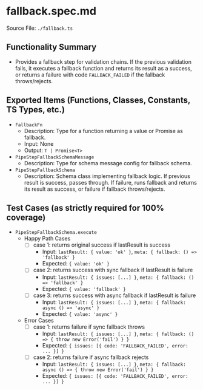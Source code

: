 # fallback.spec.md

Source File: `./fallback.ts`

## Functionality Summary
- Provides a fallback step for validation chains. If the previous validation fails, it executes a fallback function and returns its result as a success, or returns a failure with code `FALLBACK_FAILED` if the fallback throws/rejects.

## Exported Items (Functions, Classes, Constants, TS Types, etc.)
- `FallbackFn`
  - Description: Type for a function returning a value or Promise as fallback.
  - Input: None
  - Output: `T | Promise<T>`
- `PipeStepFallbackSchemaMessage`
  - Description: Type for schema message config for fallback schema.
- `PipeStepFallbackSchema`
  - Description: Schema class implementing fallback logic. If previous result is success, passes through. If failure, runs fallback and returns its result as success, or failure if fallback throws/rejects.

## Test Cases (as strictly required for 100% coverage)
- `PipeStepFallbackSchema.execute`
  - Happy Path Cases
    - [ ] case 1: returns original success if lastResult is success
      - Input: `lastResult: { value: 'ok' }`, `meta: { fallback: () => 'fallback' }`
      - Expected: `{ value: 'ok' }`
    - [ ] case 2: returns success with sync fallback if lastResult is failure
      - Input: `lastResult: { issues: [...] }`, `meta: { fallback: () => 'fallback' }`
      - Expected: `{ value: 'fallback' }`
    - [ ] case 3: returns success with async fallback if lastResult is failure
      - Input: `lastResult: { issues: [...] }`, `meta: { fallback: async () => 'async' }`
      - Expected: `{ value: 'async' }`
  - Error Cases
    - [ ] case 1: returns failure if sync fallback throws
      - Input: `lastResult: { issues: [...] }`, `meta: { fallback: () => { throw new Error('fail') } }`
      - Expected: `{ issues: [{ code: 'FALLBACK_FAILED', error: ... }] }`
    - [ ] case 2: returns failure if async fallback rejects
      - Input: `lastResult: { issues: [...] }`, `meta: { fallback: async () => { throw new Error('fail') } }`
      - Expected: `{ issues: [{ code: 'FALLBACK_FAILED', error: ... }] }`
